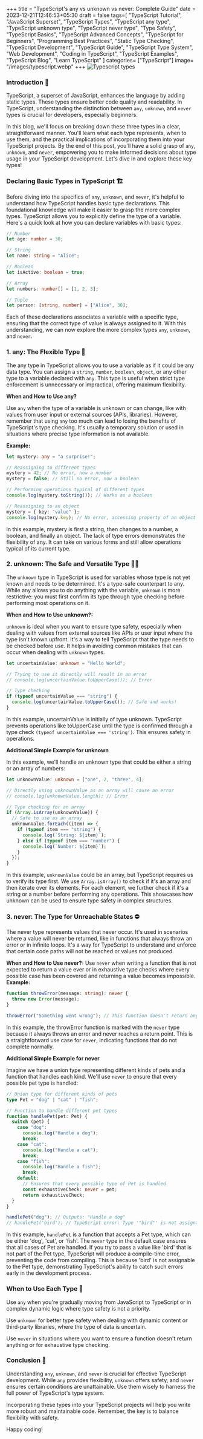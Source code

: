 +++
title = "TypeScript's any vs unknown vs never: Complete Guide"
date = 2023-12-21T12:46:53+05:30
draft = false
tags=[
    "TypeScript Tutorial",
    "JavaScript Superset",
    "TypeScript Types",
    "TypeScript any type",
    "TypeScript unknown type",
    "TypeScript never type",
    "Type Safety",
    "TypeScript Basics",
    "TypeScript Advanced Concepts",
    "TypeScript for Beginners",
    "Programming Best Practices",
    "Static Type Checking",
    "TypeScript Development",
    "TypeScript Guide",
    "TypeScript Type System",
    "Web Development",
    "Coding in TypeScript",
    "TypeScript Examples",
    "TypeScript Blog",
    "Learn TypeScript"
]
categories= ["TypeScript"]
image= "/images/typescript.webp"
+++
![Typescript types](/images/typescript.webp)

### Introduction 📘

TypeScript, a superset of JavaScript, enhances the language by adding static types. These types ensure better code quality and readability. In TypeScript, understanding the distinction between `any`, `unknown`, and `never` types is crucial for developers, especially beginners.

In this blog, we'll focus on breaking down these three types in a clear, straightforward manner. You'll learn what each type represents, when to use them, and the practical implications of incorporating them into your TypeScript projects. By the end of this post, you'll have a solid grasp of `any`, `unknown`, and `never`, empowering you to make informed decisions about type usage in your TypeScript development. Let's dive in and explore these key types!

### Declaring Basic Types in TypeScript 🏗️

Before diving into the specifics of `any`, `unknown`, and `never`, it's helpful to understand how TypeScript handles basic type declarations. This foundational knowledge will make it easier to grasp the more complex types.
TypeScript allows you to explicitly define the type of a variable. Here's a quick look at how you can declare variables with basic types:

```typescript
// Number
let age: number = 30;

// String
let name: string = "Alice";

// Boolean
let isActive: boolean = true;

// Array
let numbers: number[] = [1, 2, 3];

// Tuple
let person: [string, number] = ["Alice", 30];
```

Each of these declarations associates a variable with a specific type, ensuring that the correct type of value is always assigned to it. With this understanding, we can now explore the more complex types `any`, `unknown`, and `never`.

### 1. any: The Flexible Type 🤹

The any type in TypeScript allows you to use a variable as if it could be any data type. You can assign a `string`, `number`, `boolean`, `object`, or any other type to a variable declared with `any`. This type is useful when strict type enforcement is unnecessary or impractical, offering maximum flexibility.

**When and How to Use any?**

Use `any` when the type of a variable is unknown or can change, like with values from user input or external sources (APIs, libraries). However, remember that using `any` too much can lead to losing the benefits of TypeScript's type checking. It's usually a temporary solution or used in situations where precise type information is not available.

**Example:**

```typescript
let mystery: any = "a surprise!";

// Reassigning to different types
mystery = 42; // No error, now a number
mystery = false; // Still no error, now a boolean

// Performing operations typical of different types
console.log(mystery.toString()); // Works as a boolean

// Reassigning to an object
mystery = { key: "value" };
console.log(mystery.key); // No error, accessing property of an object
```

In this example, mystery is first a string, then changes to a number, a boolean, and finally an object. The lack of type errors demonstrates the flexibility of any. It can take on various forms and still allow operations typical of its current type.

### 2. unknown: The Safe and Versatile Type 🕵️‍♂️

The `unknown` type in TypeScript is used for variables whose type is not yet known and needs to be determined. It's a type-safe counterpart to any. While any allows you to do anything with the variable, `unknown` is more restrictive: you must first confirm its type through type checking before performing most operations on it.

**When and How to Use unknown?:**

`unknown` is ideal when you want to ensure type safety, especially when dealing with values from external sources like APIs or user input where the type isn't known upfront. It's a way to tell TypeScript that the type needs to be checked before use. It helps in avoiding common mistakes that can occur when dealing with `unknown` types.

```typescript
let uncertainValue: unknown = "Hello World";

// Trying to use it directly will result in an error
// console.log(uncertainValue.toUpperCase()); // Error

// Type checking
if (typeof uncertainValue === "string") {
  console.log(uncertainValue.toUpperCase()); // Safe and works!
}
```

In this example, uncertainValue is initially of type unknown. TypeScript prevents operations like toUpperCase until the type is confirmed through a type check `(typeof uncertainValue === 'string')`. This ensures safety in operations.

**Additional Simple Example for unknown**

In this example, we'll handle an unknown type that could be either a string or an array of numbers:

```typescript
let unknownValue: unknown = ["one", 2, "three", 4];

// Directly using unknownValue as an array will cause an error
// console.log(unknownValue.length); // Error

// Type checking for an array
if (Array.isArray(unknownValue)) {
  // Safe to use as an array
  unknownValue.forEach((item) => {
    if (typeof item === "string") {
      console.log(`String: ${item}`);
    } else if (typeof item === "number") {
      console.log(`Number: ${item}`);
    }
  });
}
```

In this example, `unknownValue` could be an array, but TypeScript requires us to verify its type first. We use `Array.isArray()` to check if it's an array and then iterate over its elements. For each element, we further check if it's a string or a number before performing any operations. This showcases how unknown can be used to ensure type safety in complex structures.

### 3. never: The Type for Unreachable States ⛔

The never type represents values that never occur. It's used in scenarios where a value will never be returned, like in functions that always throw an error or in infinite loops. It's a way for TypeScript to understand and enforce that certain code paths will not be reached or values not produced.

**When and How to Use never?:**
Use `never` when writing a function that is not expected to return a value ever or in exhaustive type checks where every possible case has been covered and returning a value becomes impossible.
**Example:**

```typescript
function throwError(message: string): never {
  throw new Error(message);
}

throwError("Something went wrong"); // This function doesn't return anything
```

In this example, the throwError function is marked with the `never` type because it always throws an error and never reaches a return point. This is a straightforward use case for `never`, indicating functions that do not complete normally.

**Additional Simple Example for never**

Imagine we have a union type representing different kinds of pets and a function that handles each kind. We'll use `never` to ensure that every possible pet type is handled:

```typescript
// Union type for different kinds of pets
type Pet = "dog" | "cat" | "fish";

// Function to handle different pet types
function handlePet(pet: Pet) {
  switch (pet) {
    case "dog":
      console.log("Handle a dog");
      break;
    case "cat":
      console.log("Handle a cat");
      break;
    case "fish":
      console.log("Handle a fish");
      break;
    default:
      // Ensures that every possible type of Pet is handled
      const exhaustiveCheck: never = pet;
      return exhaustiveCheck;
  }
}

handlePet("dog"); // Outputs: "Handle a dog"
// handlePet('bird'); // TypeScript error: Type '"bird"' is not assignable to type 'Pet'.
```

In this example, `handlePet` is a function that accepts a Pet type, which can be either 'dog', 'cat', or 'fish'. The `never` type in the default case ensures that all cases of Pet are handled. If you try to pass a value like 'bird' that is not part of the Pet type, TypeScript will produce a compile-time error, preventing the code from compiling. This is because 'bird' is not assignable to the Pet type, demonstrating TypeScript's ability to catch such errors early in the development process.

### When to Use Each Type 🚦

Use `any` when you're gradually moving from JavaScript to TypeScript or in complex dynamic logic where type safety is not a priority.

Use `unknown` for better type safety when dealing with dynamic content or third-party libraries, where the type of data is uncertain.

Use `never` in situations where you want to ensure a function doesn't return anything or for exhaustive type checking.

### Conclusion 🌟

Understanding `any`, `unknown`, and `never` is crucial for effective TypeScript development. While `any` provides flexibility, `unknown` offers safety, and `never` ensures certain conditions are unattainable. Use them wisely to harness the full power of TypeScript's type system.

Incorporating these types into your TypeScript projects will help you write more robust and maintainable code. Remember, the key is to balance flexibility with safety.

Happy coding!
